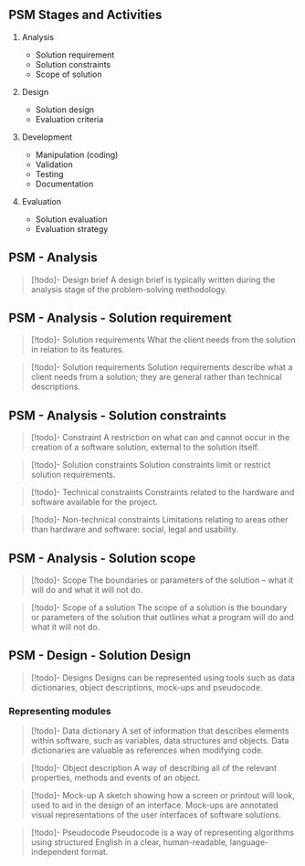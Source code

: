 ## PSM Stages and Activities

1. Analysis    
	- Solution requirement
	- Solution constraints
	- Scope of solution

2. Design    
    - Solution design
    - Evaluation criteria

3. Development
    - Manipulation (coding)
    - Validation
    - Testing
    - Documentation

4. Evaluation
    - Solution evaluation
    - Evaluation strategy

## PSM - Analysis

> [!todo]- Design brief
> A design brief is typically written during the analysis stage of the problem-solving methodology.

## PSM - Analysis - Solution requirement

> [!todo]- Solution requirements
> What the client needs from the solution in relation to its features.

> [!todo]- Solution requirements
> Solution requirements describe what a client needs from a solution; they are general rather than technical descriptions.


## PSM - Analysis - Solution constraints

> [!todo]- Constraint
> A restriction on what can and cannot occur in the creation of a software solution, external to the solution itself.

> [!todo]- Solution constraints
> Solution constraints limit or restrict solution requirements.

> [!todo]- Technical constraints
> Constraints related to the hardware and software available for the project.

> [!todo]- Non-technical constraints
> Limitations relating to areas other than hardware and software: social, legal and usability.


## PSM - Analysis - Solution scope

> [!todo]- Scope
> The boundaries or parameters of the solution – what it will do and what it will not do.

> [!todo]- Scope of a solution
> The scope of a solution is the boundary or parameters of the solution that outlines what a program will do and what it will not do.

## PSM - Design - Solution Design


> [!todo]- Designs
> Designs can be represented using tools such as data dictionaries, object descriptions, mock-ups and pseudocode.

### Representing modules

> [!todo]- Data dictionary
> A set of information that describes elements within software, such as variables, data structures and objects. Data dictionaries are valuable as references when modifying code.

> [!todo]- Object description
> A way of describing all of the relevant properties, methods and events of an object.

> [!todo]- Mock-up
> A sketch showing how a screen or printout will look, used to aid in the design of an interface. Mock-ups are annotated visual representations of the user interfaces of software solutions.

> [!todo]- Pseudocode
> Pseudocode is a way of representing algorithms using structured English in a clear, human-readable, language-independent format.

